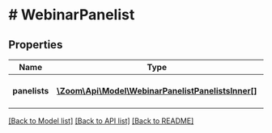 # # WebinarPanelist

## Properties

Name | Type | Description | Notes
------------ | ------------- | ------------- | -------------
**panelists** | [**\Zoom\Api\Model\WebinarPanelistPanelistsInner[]**](WebinarPanelistPanelistsInner.md) | List of panelist objects. | [optional]

[[Back to Model list]](../../README.md#models) [[Back to API list]](../../README.md#endpoints) [[Back to README]](../../README.md)
